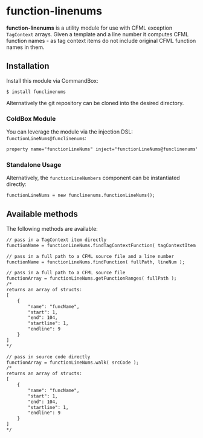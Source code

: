 # function-linenums

**function-linenums** is a utility module for use with CFML exception `TagContext` arrays. Given a template and a line number it computes CFML function names - as tag context items do not include original CFML function names in them.

## Installation
Install this module via CommandBox:

```
$ install funclinenums
```

Alternatively the git repository can be cloned into the desired directory.

### ColdBox Module

You can leverage the module via the injection DSL: `functionLineNums@funclinenums`:

```cfc
property name="functionLineNums" inject="functionLineNums@funclinenums";
```

### Standalone Usage

Alternatively, the `functionLineNumbers` component can be instantiated directly:

```cfc
functionLineNums = new funclinenums.functionLineNums();
```

## Available methods

The following methods are available:

```cfc
// pass in a TagContext item directly
functionName = functionLineNums.findTagContextFunction( tagContextItem );
```

```cfc
// pass in a full path to a CFML source file and a line number
functionName = functionLineNums.findFunction( fullPath, lineNum );
```

```cfc
// pass in a full path to a CFML source file
functionArray = functionLineNums.getFunctionRanges( fullPath );
/*
returns an array of structs:
[
    {
        "name": "funcName", 
        "start": 1, 
        "end": 104, 
        "startline": 1,
        "endline": 9
    }
]
*/
```

```cfc
// pass in source code directly
functionArray = functionLineNums.walk( srcCode );
/*
returns an array of structs:
[
    {
        "name": "funcName", 
        "start": 1, 
        "end": 104, 
        "startline": 1,
        "endline": 9
    }
]
*/
```

